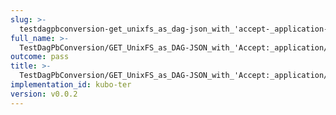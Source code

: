 ```yaml
---
slug: >-
  testdagpbconversion-get_unixfs_as_dag-json_with_'accept-_application-vnd-ipld-dag-json'_converts_to_the_expected_content-type
full_name: >-
  TestDagPbConversion/GET_UnixFS_as_DAG-JSON_with_'Accept:_application/vnd.ipld.dag-json'_converts_to_the_expected_Content-Type
outcome: pass
title: >-
  TestDagPbConversion/GET_UnixFS_as_DAG-JSON_with_'Accept:_application/vnd.ipld.dag-json'_converts_to_the_expected_Content-Type
implementation_id: kubo-ter
version: v0.0.2
---
```


